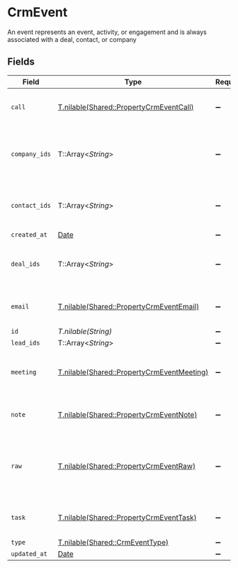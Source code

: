 # CrmEvent

An event represents an event, activity, or engagement and is always associated with a deal, contact, or company


## Fields

| Field                                                                                        | Type                                                                                         | Required                                                                                     | Description                                                                                  |
| -------------------------------------------------------------------------------------------- | -------------------------------------------------------------------------------------------- | -------------------------------------------------------------------------------------------- | -------------------------------------------------------------------------------------------- |
| `call`                                                                                       | [T.nilable(Shared::PropertyCrmEventCall)](../../models/shared/propertycrmeventcall.md)       | :heavy_minus_sign:                                                                           | The call object, when type = call                                                            |
| `company_ids`                                                                                | T::Array<*String*>                                                                           | :heavy_minus_sign:                                                                           | An array of company IDs associated with this event                                           |
| `contact_ids`                                                                                | T::Array<*String*>                                                                           | :heavy_minus_sign:                                                                           | An array of contact IDs associated with this event                                           |
| `created_at`                                                                                 | [Date](https://ruby-doc.org/stdlib-2.6.1/libdoc/date/rdoc/Date.html)                         | :heavy_minus_sign:                                                                           | N/A                                                                                          |
| `deal_ids`                                                                                   | T::Array<*String*>                                                                           | :heavy_minus_sign:                                                                           | An array of deal IDs associated with this event                                              |
| `email`                                                                                      | [T.nilable(Shared::PropertyCrmEventEmail)](../../models/shared/propertycrmeventemail.md)     | :heavy_minus_sign:                                                                           | The email object, when type = email                                                          |
| `id`                                                                                         | *T.nilable(String)*                                                                          | :heavy_minus_sign:                                                                           | N/A                                                                                          |
| `lead_ids`                                                                                   | T::Array<*String*>                                                                           | :heavy_minus_sign:                                                                           | N/A                                                                                          |
| `meeting`                                                                                    | [T.nilable(Shared::PropertyCrmEventMeeting)](../../models/shared/propertycrmeventmeeting.md) | :heavy_minus_sign:                                                                           | The meeting object, when type = meeting                                                      |
| `note`                                                                                       | [T.nilable(Shared::PropertyCrmEventNote)](../../models/shared/propertycrmeventnote.md)       | :heavy_minus_sign:                                                                           | The note object, when type = note                                                            |
| `raw`                                                                                        | [T.nilable(Shared::PropertyCrmEventRaw)](../../models/shared/propertycrmeventraw.md)         | :heavy_minus_sign:                                                                           | The raw data returned by the integration for this event.                                     |
| `task`                                                                                       | [T.nilable(Shared::PropertyCrmEventTask)](../../models/shared/propertycrmeventtask.md)       | :heavy_minus_sign:                                                                           | The task object, when type = task                                                            |
| `type`                                                                                       | [T.nilable(Shared::CrmEventType)](../../models/shared/crmeventtype.md)                       | :heavy_minus_sign:                                                                           | N/A                                                                                          |
| `updated_at`                                                                                 | [Date](https://ruby-doc.org/stdlib-2.6.1/libdoc/date/rdoc/Date.html)                         | :heavy_minus_sign:                                                                           | N/A                                                                                          |